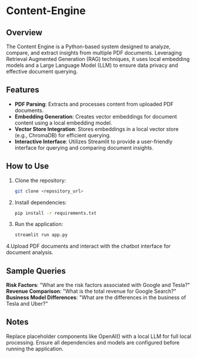 # Content-Engine

## Overview
The Content Engine is a Python-based system designed to analyze, compare, and extract insights from multiple PDF documents. Leveraging Retrieval Augmented Generation (RAG) techniques, it uses local embedding models and a Large Language Model (LLM) to ensure data privacy and effective document querying.

## Features
- **PDF Parsing**: Extracts and processes content from uploaded PDF documents.
- **Embedding Generation**: Creates vector embeddings for document content using a local embedding model.
- **Vector Store Integration**: Stores embeddings in a local vector store (e.g., ChromaDB) for efficient querying.
- **Interactive Interface**: Utilizes Streamlit to provide a user-friendly interface for querying and comparing document insights.

## How to Use
1. Clone the repository:
   ```bash
   git clone <repository_url>
2. Install dependencies:
   ```bash
   pip install -r requirements.txt
4. Run the application:
   ```bash
   streamlit run app.py
4.Upload PDF documents and interact with the chatbot interface for document analysis.
## Sample Queries
**Risk Factors**: "What are the risk factors associated with Google and Tesla?"
**Revenue Comparison**: "What is the total revenue for Google Search?"
**Business Model Differences**: "What are the differences in the business of Tesla and Uber?"
## Notes
Replace placeholder components like OpenAI() with a local LLM for full local processing.
Ensure all dependencies and models are configured before running the application.
